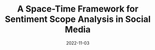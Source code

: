 ---
title: 'A Space-Time Framework for Sentiment Scope Analysis in Social Media'
collection: publications
permalink: /publication/2022-Big Data and Cognitive Computing-A-Space-Time.md
excerpt: 'G. Bonifazi, F. Cauteruccio, E. Corradini, M. Marchetti, L. Sciarretta, D. Ursino, L. Virgili'
date: 2022-11-03
venue: 'Big Data and Cognitive Computing'
link: 'https://doi.org/10.3390/bdcc6040130'
location: 'DII, Polytechnic University of Marche'
---